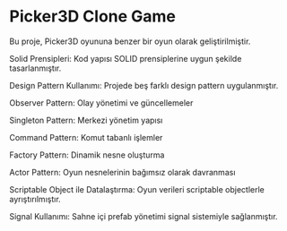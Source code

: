 # Picker3D Clone Game
Bu proje, Picker3D oyununa benzer bir oyun olarak geliştirilmiştir.

Solid Prensipleri: Kod yapısı SOLID prensiplerine uygun şekilde tasarlanmıştır.

Design Pattern Kullanımı: Projede beş farklı design pattern uygulanmıştır.

Observer Pattern: Olay yönetimi ve güncellemeler

Singleton Pattern: Merkezi yönetim yapısı

Command Pattern: Komut tabanlı işlemler

Factory Pattern: Dinamik nesne oluşturma

Actor Pattern: Oyun nesnelerinin bağımsız olarak davranması

Scriptable Object ile Datalaştırma: Oyun verileri scriptable objectlerle ayrıştırılmıştır.

Signal Kullanımı: Sahne içi prefab yönetimi signal sistemiyle sağlanmıştır.

